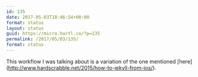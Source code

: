 ```yaml
---
id: 135
date: 2017-05-03T18:46:54+00:00
format: status
layout: status
guid: https://micro.hartl.co/?p=135
permalink: /2017/05/03/135/
format: status
---
```

This workflow I was talking about is a variation of the one mentioned \[here\](http://www.hardscrabble.net/2015/how-to-jekyll-from-ios/).
